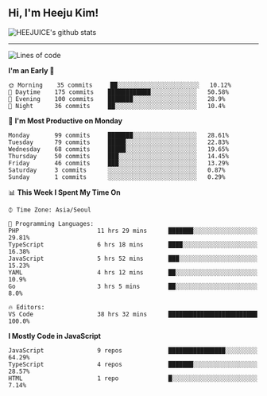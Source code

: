 ## Hi, I'm Heeju Kim!

![HEEJUICE's github stats](https://github-readme-stats.vercel.app/api?username=HEEJUICE&show_icons=true)

---
<!--START_SECTION:waka-->
![Lines of code](https://img.shields.io/badge/From%20Hello%20World%20I%27ve%20Written-18.9%20million%20lines%20of%20code-blue)

**I'm an Early 🐤** 

```text
🌞 Morning    35 commits     ██░░░░░░░░░░░░░░░░░░░░░░░   10.12% 
🌆 Daytime    175 commits    ████████████░░░░░░░░░░░░░   50.58% 
🌃 Evening    100 commits    ███████░░░░░░░░░░░░░░░░░░   28.9% 
🌙 Night      36 commits     ██░░░░░░░░░░░░░░░░░░░░░░░   10.4%

```
📅 **I'm Most Productive on Monday** 

```text
Monday       99 commits     ███████░░░░░░░░░░░░░░░░░░   28.61% 
Tuesday      79 commits     █████░░░░░░░░░░░░░░░░░░░░   22.83% 
Wednesday    68 commits     █████░░░░░░░░░░░░░░░░░░░░   19.65% 
Thursday     50 commits     ███░░░░░░░░░░░░░░░░░░░░░░   14.45% 
Friday       46 commits     ███░░░░░░░░░░░░░░░░░░░░░░   13.29% 
Saturday     3 commits      ░░░░░░░░░░░░░░░░░░░░░░░░░   0.87% 
Sunday       1 commits      ░░░░░░░░░░░░░░░░░░░░░░░░░   0.29%

```


📊 **This Week I Spent My Time On** 

```text
⌚︎ Time Zone: Asia/Seoul

💬 Programming Languages: 
PHP                      11 hrs 29 mins      ███████░░░░░░░░░░░░░░░░░░   29.81% 
TypeScript               6 hrs 18 mins       ████░░░░░░░░░░░░░░░░░░░░░   16.38% 
JavaScript               5 hrs 52 mins       ███░░░░░░░░░░░░░░░░░░░░░░   15.23% 
YAML                     4 hrs 12 mins       ██░░░░░░░░░░░░░░░░░░░░░░░   10.9% 
Go                       3 hrs 5 mins        ██░░░░░░░░░░░░░░░░░░░░░░░   8.0%

🔥 Editors: 
VS Code                  38 hrs 32 mins      █████████████████████████   100.0%

```

**I Mostly Code in JavaScript** 

```text
JavaScript               9 repos             ████████████████░░░░░░░░░   64.29% 
TypeScript               4 repos             ███████░░░░░░░░░░░░░░░░░░   28.57% 
HTML                     1 repo              █░░░░░░░░░░░░░░░░░░░░░░░░   7.14%

```



<!--END_SECTION:waka-->

